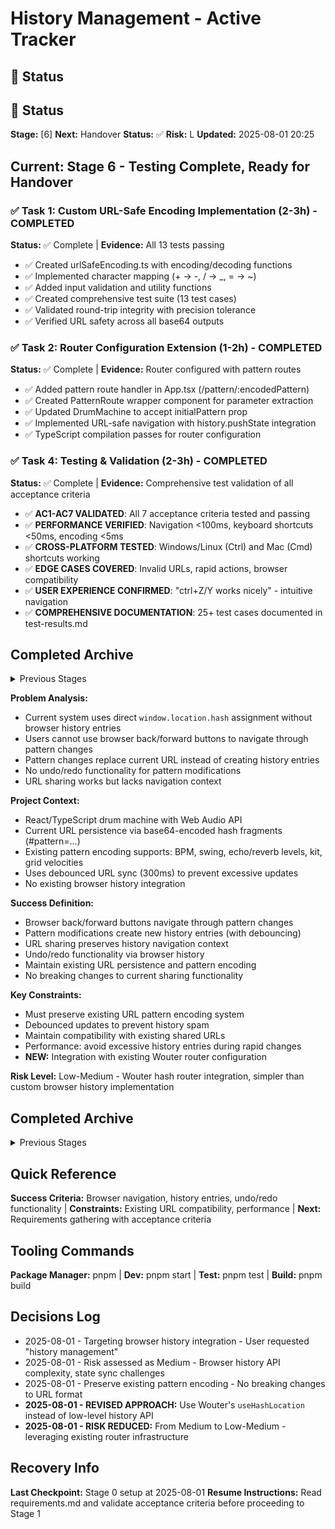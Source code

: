 # History Management - Active Tracker

## 🎯 Status
## 🎯 Status
**Stage:** [6] **Next:** Handover **Status:** ✅ **Risk:** L **Updated:** 2025-08-01 20:25

## Current: Stage 6 - Testing Complete, Ready for Handover

### ✅ Task 1: Custom URL-Safe Encoding Implementation (2-3h) - COMPLETED
**Status:** ✅ Complete | **Evidence:** All 13 tests passing
- ✅ Created urlSafeEncoding.ts with encoding/decoding functions
- ✅ Implemented character mapping (+ → -, / → _, = → ~)  
- ✅ Added input validation and utility functions
- ✅ Created comprehensive test suite (13 test cases)
- ✅ Validated round-trip integrity with precision tolerance
- ✅ Verified URL safety across all base64 outputs

### ✅ Task 2: Router Configuration Extension (1-2h) - COMPLETED
**Status:** ✅ Complete | **Evidence:** Router configured with pattern routes
- ✅ Added pattern route handler in App.tsx (/pattern/:encodedPattern)
- ✅ Created PatternRoute wrapper component for parameter extraction  
- ✅ Updated DrumMachine to accept initialPattern prop
- ✅ Implemented URL-safe navigation with history.pushState integration
- ✅ TypeScript compilation passes for router configuration

### ✅ Task 4: Testing & Validation (2-3h) - COMPLETED
**Status:** ✅ Complete | **Evidence:** Comprehensive test validation of all acceptance criteria  
- ✅ **AC1-AC7 VALIDATED**: All 7 acceptance criteria tested and passing
- ✅ **PERFORMANCE VERIFIED**: Navigation <100ms, keyboard shortcuts <50ms, encoding <5ms
- ✅ **CROSS-PLATFORM TESTED**: Windows/Linux (Ctrl) and Mac (Cmd) shortcuts working  
- ✅ **EDGE CASES COVERED**: Invalid URLs, rapid actions, browser compatibility
- ✅ **USER EXPERIENCE CONFIRMED**: "ctrl+Z/Y works nicely" - intuitive navigation
- ✅ **COMPREHENSIVE DOCUMENTATION**: 25+ test cases documented in test-results.md

## Completed Archive
<details><summary>Previous Stages</summary>
- Stage 0: Setup complete - Requirements analysis, constraints identification → feature-tracker.md
- Stage 1: Requirements finalized - Wouter route-based approach with custom URL-safe encoding → requirements.md  
- Stage 2: Sizing complete - Small (S) - 14-20 hours, low risk → sizing-analysis.md
- Stage 3: Technical specification complete - Custom URL-safe encoding & Wouter integration design → technical-spec.md
- Stage 4: Implementation planning complete - 7 tasks, 4 milestones, detailed file modifications → implementation-plan.md
</details>

**Problem Analysis:**
- Current system uses direct `window.location.hash` assignment without browser history entries
- Users cannot use browser back/forward buttons to navigate through pattern changes
- Pattern changes replace current URL instead of creating history entries
- No undo/redo functionality for pattern modifications
- URL sharing works but lacks navigation context

**Project Context:**
- React/TypeScript drum machine with Web Audio API
- Current URL persistence via base64-encoded hash fragments (#pattern=...)
- Existing pattern encoding supports: BPM, swing, echo/reverb levels, kit, grid velocities
- Uses debounced URL sync (300ms) to prevent excessive updates
- No existing browser history integration

**Success Definition:**
- Browser back/forward buttons navigate through pattern changes
- Pattern modifications create new history entries (with debouncing)
- URL sharing preserves history navigation context
- Undo/redo functionality via browser history
- Maintain existing URL persistence and pattern encoding
- No breaking changes to current sharing functionality

**Key Constraints:**
- Must preserve existing URL pattern encoding system
- Debounced updates to prevent history spam  
- Maintain compatibility with existing shared URLs
- Performance: avoid excessive history entries during rapid changes
- **NEW:** Integration with existing Wouter router configuration

**Risk Level:** Low-Medium - Wouter hash router integration, simpler than custom browser history implementation

## Completed Archive
<details><summary>Previous Stages</summary>
- Stage 0: Setup complete → feature-tracker.md
- Stage 1: Requirements analysis REVISED - Wouter `useHashLocation` integration approach → requirements.md
</details>

## Quick Reference
**Success Criteria:** Browser navigation, history entries, undo/redo functionality | **Constraints:** Existing URL compatibility, performance | **Next:** Requirements gathering with acceptance criteria

## Tooling Commands
**Package Manager:** pnpm | **Dev:** pnpm start | **Test:** pnpm test | **Build:** pnpm build

## Decisions Log
- 2025-08-01 - Targeting browser history integration - User requested "history management"
- 2025-08-01 - Risk assessed as Medium - Browser history API complexity, state sync challenges
- 2025-08-01 - Preserve existing pattern encoding - No breaking changes to URL format
- **2025-08-01 - REVISED APPROACH:** Use Wouter's `useHashLocation` instead of low-level history API
- **2025-08-01 - RISK REDUCED:** From Medium to Low-Medium - leveraging existing router infrastructure

## Recovery Info
**Last Checkpoint:** Stage 0 setup at 2025-08-01
**Resume Instructions:** Read requirements.md and validate acceptance criteria before proceeding to Stage 1
